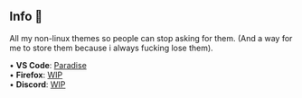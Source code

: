 ## Info 📖
All my non-linux themes so people can stop asking for them. (And a way for me to store them because i always fucking lose them).

  • **VS Code**: [Paradise](https://github.com/paradise-theme/vscode) <br>
  • **Firefox**: [WIP](WIP) <br>
  • **Discord**: [WIP](WIP) <br>
